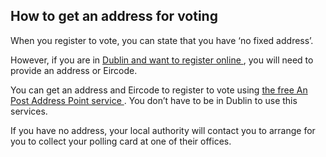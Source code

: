 ##  How to get an address for voting

When you register to vote, you can state that you have ‘no fixed address’.

However, if you are in [ Dublin and want to register online
](https://www.voter.ie/) , you will need to provide an address or Eircode.

You can get an address and Eircode to register to vote using [ the free An
Post Address Point service ](https://www.anpost.com/AddressPoint) . You don’t
have to be in Dublin to use this services.

If you have no address, your local authority will contact you to arrange for
you to collect your polling card at one of their offices.
